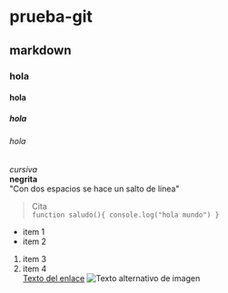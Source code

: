 # prueba-git
## markdown
### hola
#### hola
##### hola
###### hola
*cursiva*  
**negrita**  
"Con dos espacios se hace un salto de linea"
>Cita  
`function saludo(){
  console.log("hola mundo")
}`

* item 1
* item 2
1. item 3
2. item 4  
[Texto del enlace](url)
![Texto alternativo de imagen](url)
